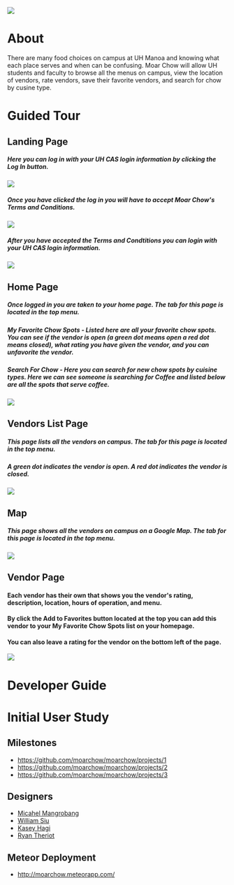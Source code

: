 <a href="http://moarchow.meteorapp.com/"><img style="max-width: 20%;" src="https://raw.githubusercontent.com/moarchow/moarchow.github.io/master/images/need-real-food1.png"></a>

# About
There are many food choices on campus at UH Manoa and knowing what each place serves and when can be confusing. Moar Chow will allow UH students and faculty to browse all the menus on campus, view the location of vendors, rate vendors, save their favorite vendors, and search for chow by cusine type.

# Guided Tour
## Landing Page
##### Here you can log in with your UH CAS login information by clicking the Log In button.
<img class="ui medium right floated image" src="https://raw.githubusercontent.com/moarchow/moarchow.github.io/master/images/milestone3/landing.jpg">

##### Once you have clicked the log in you will have to accept Moar Chow's Terms and Conditions.
<img class="ui medium right floated image" src="https://raw.githubusercontent.com/moarchow/moarchow.github.io/master/images/milestone3/terms.jpg">

##### After you have accepted the Terms and Condtitions you can login with your UH CAS login information.
<img class="ui medium right floated image" src="https://raw.githubusercontent.com/moarchow/moarchow.github.io/master/images/milestone3/login.jpg">

## Home Page
##### Once logged in you are taken to your home page. The tab for this page is located in the top menu.
##### My Favorite Chow Spots - Listed here are all your favorite chow spots. You can see if the vendor is open (a green dot means open a red dot means closed), what rating you have given the vendor, and you can unfavorite the vendor.
##### Search For Chow - Here you can search for new chow spots by cuisine types. Here we can see someone is searching for Coffee and listed below are all the spots that serve coffee. 
<img class="ui medium right floated image" src="https://raw.githubusercontent.com/moarchow/moarchow.github.io/master/images/milestone3/homepage.png">

## Vendors List Page
##### This page lists all the vendors on campus. The tab for this page is located in the top menu.
##### A green dot indicates the vendor is open. A red dot indicates the vendor is closed.
<img class="ui medium right floated image" src="https://raw.githubusercontent.com/moarchow/moarchow.github.io/master/images/milestone3/vendorlist.png">

## Map
##### This page shows all the vendors on campus on a Google Map. The tab for this page is located in the top menu.
<img class="ui medium right floated image" src="https://raw.githubusercontent.com/moarchow/moarchow.github.io/master/images/milestone3/map.jpg">

## Vendor Page
#### Each vendor has their own that shows you the vendor's rating, description, location, hours of operation, and menu. 
#### By click the Add to Favorites button located at the top you can add this vendor to your My Favorite Chow Spots list on your homepage.
#### You can also leave a rating for the vendor on the bottom left of the page.
<img class="ui medium right floated image" src="https://raw.githubusercontent.com/moarchow/moarchow.github.io/master/images/milestone3/vendorhome.png">

# Developer Guide

# Initial User Study

## Milestones
 + https://github.com/moarchow/moarchow/projects/1
 + https://github.com/moarchow/moarchow/projects/2
 + https://github.com/moarchow/moarchow/projects/3
 
## Designers
 + [Micahel Mangrobang](https://mickyjm.github.io/)
 + [William Siu](https://williamycsiu.github.io/)
 + [Kasey Hagi](https://kaseyhagi.github.io/)
 + [Ryan Theriot](https://rctheriot.github.io/)
 
## Meteor Deployment
 + http://moarchow.meteorapp.com/
 
